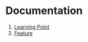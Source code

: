 # Documentation
1. [Learning Point](https://github.com/Team-Notitime/NOFFICE-ANDROID/blob/dev/docs/LearningPoint.md)
2. [Feature](https://github.com/Team-Notitime/NOFFICE-ANDROID/edit/dev/README.md)
